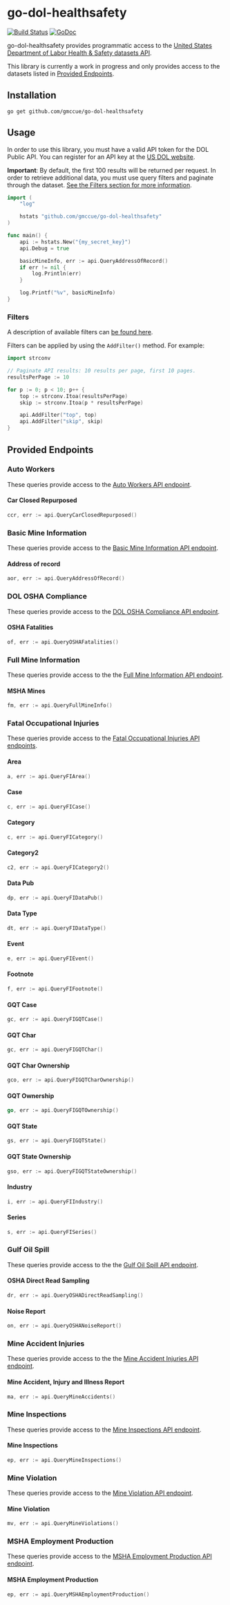# go-dol-healthsafety

[![Build Status](https://api.travis-ci.org/gmccue/go-dol-healthsafety.png?branch=master)](https://travis-ci.org/gmccue/go-dol-healthsafety)
[![GoDoc](https://godoc.org/github.com/gmccue/go-dol-healthsafety?status.svg)](https://godoc.org/github.com/gmccue/go-dol-healthsafety)

go-dol-healthsafety provides programmatic access to the [United States Department of Labor Health & Safety datasets API](http://developer.dol.gov/health-and-safety).

This library is currently a work in progress and only provides access to the datasets listed in [Provided Endpoints](https://github.com/gmccue/go-dol-healthsafety#provided-endpoints).

## Installation
```
go get github.com/gmccue/go-dol-healthsafety
```

## Usage
In order to use this library, you must have a valid API token for the DOL Public API. You can register for an API key at the [US DOL website](https://devtools.dol.gov/developer/).

**Important**: By default, the first 100 results will be returned per request. In order to retrieve additional data, you must use query filters and paginate through the dataset.
[See the Filters section for more information](#filters).

```go
import (
    "log"

    hstats "github.com/gmccue/go-dol-healthsafety"
)

func main() {
    api := hstats.New("{my_secret_key}")
    api.Debug = true

    basicMineInfo, err := api.QueryAddressOfRecord()
    if err != nil {
        log.Println(err)
    }

    log.Printf("%v", basicMineInfo)
}
```

### Filters
A description of available filters can [be found here](http://developer.dol.gov/accessing-the-apis-using-http-requests/).

Filters can be applied by using the `AddFilter()` method. For example:

```go
import strconv

// Paginate API results: 10 results per page, first 10 pages.
resultsPerPage := 10

for p := 0; p < 10; p++ { 
    top := strconv.Itoa(resultsPerPage)
    skip := strconv.Itoa(p * resultsPerPage)

    api.AddFilter("top", top)
    api.AddFilter("skip", skip)
}
```

## Provided Endpoints
### Auto Workers
These queries provide access to the [Auto Workers API endpoint](http://developer.dol.gov/health-and-safety/auto-workers/).

#### Car Closed Repurposed
```go
ccr, err := api.QueryCarClosedRepurposed()
```

### Basic Mine Information
These queries provide access to the [Basic Mine Information API endpoint](http://developer.dol.gov/health-and-safety/basic-mine-info/).

#### Address of record
```go
aor, err := api.QueryAddressOfRecord()
```


### DOL OSHA Compliance
These queries provide access to the [DOL OSHA Compliance API endpoint](http://developer.dol.gov/health-and-safety/osha-compliance/).

#### OSHA Fatalities
```go
of, err := api.QueryOSHAFatalities()
```


### Full Mine Information
These queries provide access to the the [Full Mine Information API endpoint](http://developer.dol.gov/health-and-safety/full-mine-info-mines/).

#### MSHA Mines
```go
fm, err := api.QueryFullMineInfo()
```


### Fatal Occupational Injuries
These queries provide access to the [Fatal Occupational Injuries API endpoints](http://api.dol.gov/V1/Safety/FatalOccupationalInjuries).

#### Area
```go
a, err := api.QueryFIArea()
```

#### Case
```go
c, err := api.QueryFICase()
```

#### Category
```go
c, err := api.QueryFICategory()
```

#### Category2
```go
c2, err := api.QueryFICategory2()
```

#### Data Pub
```go
dp, err := api.QueryFIDataPub()
```

#### Data Type
```go
dt, err := api.QueryFIDataType()
```

#### Event
```go
e, err := api.QueryFIEvent()
```

#### Footnote
```go
f, err := api.QueryFIFootnote()
```

#### GQT Case
```go
gc, err := api.QueryFIGQTCase()
```

#### GQT Char
```go
gc, err := api.QueryFIGQTChar()
```

#### GQT Char Ownership
```go
gco, err := api.QueryFIGQTCharOwnership()
```

#### GQT Ownership
```go
go, err := api.QueryFIGQTOwnership()
```

#### GQT State
```go
gs, err := api.QueryFIGQTState()
```

#### GQT State Ownership
```go
gso, err := api.QueryFIGQTStateOwnership()
```

#### Industry
```go
i, err := api.QueryFIIndustry()
```

#### Series
```go
s, err := api.QueryFISeries()
```


### Gulf Oil Spill
These queries provide access to the the [Gulf Oil Spill API endpoint](http://developer.dol.gov/health-and-safety/gulf-oil-spill/).

#### OSHA Direct Read Sampling
```go
dr, err := api.QueryOSHADirectReadSampling()
```

#### Noise Report
```go
on, err := api.QueryOSHANoiseReport()
```


### Mine Accident Injuries
These queries provide access to the the [Mine Accident Injuries API endpoint](http://developer.dol.gov/health-and-safety/mine-accident-injuries/).

#### Mine Accident, Injury and Illness Report
```go
ma, err := api.QueryMineAccidents()
```


### Mine Inspections
These queries provide access to the [Mine Inspections API endpoint](http://developer.dol.gov/health-and-safety/mine-inspections/).

#### Mine Inspections
```go
ep, err := api.QueryMineInspections()
```


### Mine Violation
These queries provide access to the [Mine Violation API endpoint](http://developer.dol.gov/health-and-safety/mine-violation/).

#### Mine Violation
```go
mv, err := api.QueryMineViolations()
```


### MSHA Employment Production
These queries provide access to the [MSHA Employment Production API endpoint](http://developer.dol.gov/health-and-safety/msha-employment-production/).

#### MSHA Employment Production
```go
ep, err := api.QueryMSHAEmploymentProduction()
```
